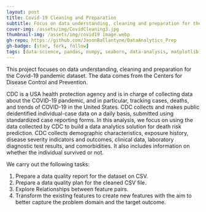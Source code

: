 ```yaml
---
layout: post
title: Covid-19 Cleaning and Preparation
subtitle: Focus on data understanding, cleaning and preparation for the Covid-19 pandemic dataset
cover-img: /assets/img/CovidCleaning3.jpg
thumbnail-img: /assets/img/covid19 image.webp
gh-repo: https://github.com/JasonBallantyne/DataAnalytics_Prep
gh-badge: [star, fork, follow]
tags: [data-science, pandas, numpy, seaborn, data-analysis, matplotlib, data-visualization]
---
```


This project focuses on data understanding, cleaning and preparation for the Covid-19 pandemic dataset. The data comes from the Centers for Disease Control and Prevention. 

CDC is a USA health protection agency and is in charge of collecting data about the COVID-19 pandemic, and in particular, tracking cases, deaths, and trends of COVID-19 in the United States. CDC collects and makes public deidentified individual-case data on a daily basis, submitted using standardized case reporting forms. In this analysis, we focus on using the data collected by CDC to build a data analytics solution for death risk prediction. CDC collects demographic characteristics, exposure history, disease severity indicators and outcomes, clinical data, laboratory diagnostic test results, and comorbidities. It also includes information on whether the individual survived or not.

We carry out the following tasks:

1. Prepare a data quality report for the dataset on CSV.
2. Prepare a data quality plan for the cleaned CSV file.
3. Explore Relationships between feature pairs.
4. Transform the existing features to create new features with the aim to better capture the problem domain and the target outcome.
